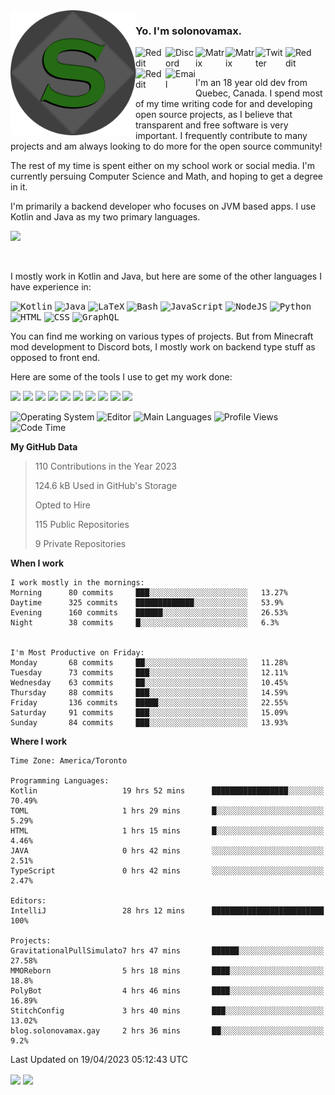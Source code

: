 <img align="left" alt="Avatar" width="200px" src="https://raw.githubusercontent.com/solonovamax/solonovamax/main/solonovamax-circle.png" />

### Yo. I'm solonovamax.

<a href="https://gitlab.com/solonovamax">
    <img align="left" alt="Reddit" width="48px" src="https://img.icons8.com/color/2x/gitlab.png">
</a>

<a href="https://discord.solonovamax.gay">
    <img align="left" alt="Discord" width="48px" src="https://img.icons8.com/color/2x/discord-logo.png">
</a>

<a href="https://matrix.to/#/@solonovamax:matrix.org?#gh-light-mode-only">
    <img align="left" alt="Matrix" width="48px" src="https://img.icons8.com/000000/material/2x/matrix-logo.png">
</a>
<a href="https://matrix.to/#/@solonovamax:matrix.org?#gh-dark-mode-only">
    <img align="left" alt="Matrix" width="48px" src="https://img.icons8.com/FFFFFF/material/2x/matrix-logo.png">
</a>

<a href="https://twitter.com/solonovamax">
    <img align="left" alt="Twitter" width="48px" src="https://img.icons8.com/color/2x/twitter.png">
</a>

<!-- <a href="https://twitch.tv/solonovamax">
    <img align="left" alt="Twitch" width="48px" src="https://img.icons8.com/color/2x/twitch.png">
</a> -->

<a href="https://reddit.com/u/solonovamax">
    <img align="left" alt="Reddit" width="48px" src="https://img.icons8.com/color/2x/reddit.png">
</a>

<a href="https://www.youtube.com/channel/UCTxCeyGu41WfEBT8mXpjHMA">
    <img align="left" alt="Reddit" width="48px" src="https://img.icons8.com/color/2x/youtube.png">
</a>

<a href="mailto:solonovamax@12oclockpoint.com">
    <img align="left" alt="Email" width="48px" src="https://img.icons8.com/fluency/2x/mail.png">
</a>

<!-- <a href="https://open.spotify.com/user/solonovamax">
    <img align="left" alt="Spotify" width="48px" src="https://img.icons8.com/color/2x/spotify.png">
</a> -->

<br/>
<br/>

I'm an 18 year old dev from Quebec, Canada.
I spend most of my time writing code for and developing open source projects, as I believe that transparent and free software is very important.
I frequently contribute to many projects and am always looking to do more for the open source community!

The rest of my time is spent either on my school work or social media. I'm currently persuing Computer Science and Math, and hoping to get a degree in it.

I'm primarily a backend developer who focuses on JVM based apps. I use Kotlin and Java as my two primary languages.


<a href="https://github.com/ryo-ma/github-profile-trophy"><img src="https://github-profile-trophy.vercel.app/?username=solonovamax&margin-w=15&row=1"/></a> 

<br/>

I mostly work in Kotlin and Java, but here are some of the other languages I have experience in:

<kbd><img height="32" alt="Kotlin" src="https://img.icons8.com/color/1x/kotlin.png"></kbd>
<kbd><img height="32" alt="Java" src="https://img.icons8.com/color/1x/java-coffee-cup-logo.png"></kbd>
<kbd><img height="32" alt="LaTeX" src="https://img.icons8.com/color/1x/latex.png"></kbd>
<kbd><img height="32" alt="Bash" src="https://img.icons8.com/color/1x/console.png"></kbd>
<kbd><img height="32" alt="JavaScript" src="https://img.icons8.com/color/1x/javascript.png"></kbd>
<kbd><img height="32" alt="NodeJS" src="https://img.icons8.com/color/1x/nodejs.png"></kbd>
<kbd><img height="32" alt="Python" src="https://img.icons8.com/color/1x/python.png"></kbd>
<kbd><img height="32" alt="HTML" src="https://img.icons8.com/color/1x/html-5.png"></kbd>
<kbd><img height="32" alt="CSS" src="https://img.icons8.com/color/1x/css3.png"></kbd>
<kbd><img height="32" alt="GraphQL" src="https://img.icons8.com/color/1x/graphql.png"></kbd>

You can find me working on various types of projects.
But from Minecraft mod development to Discord bots, I mostly work on backend type stuff as opposed to front end.

Here are some of the tools I use to get my work done:

<kbd><img height="32" src="https://img.icons8.com/color/2x/intellij-idea.png"></kbd>
<kbd><img height="32" src="https://img.icons8.com/color/2x/linux.png"></kbd>
<kbd><img height="32" src="https://img.icons8.com/fluent/2x/console.png"></kbd>
<kbd><img height="32" src="https://img.icons8.com/color/2x/open-source.png"></kbd>
<kbd><img height="32" src="https://img.icons8.com/color/2x/git.png"></kbd>
<kbd><img height="32" src="https://img.icons8.com/color/2x/docker.png"></kbd>
<kbd><img height="32" src="https://img.icons8.com/color/2x/mongodb.png"></kbd>
<kbd><img height="32" src="https://img.icons8.com/color/2x/nginx.png"></kbd>
<a href="?#gh-light-mode-only"><kbd><img height="32" src="https://img.icons8.com/metro/2x/mysql.png"></kbd></a>
<a href="?#gh-dark-mode-only"><kbd><img height="32" src="https://img.icons8.com/FFFFFF/metro/2x/mysql.png"></kbd></a>

![Operating System](https://img.shields.io/badge/OS-Arch%20Linux-informational?style=for-the-badge&logo=Arch%20Linux&logoColor=white&color=007ec6)
![Editor](https://img.shields.io/badge/Editor-IntelliJ%20Idea-informational?style=for-the-badge&logo=IntelliJ%20Idea&logoColor=white&color=007ec6)
![Main Languages](https://img.shields.io/badge/Main%20Languages-Java%20%26%20Kotlin-informational?style=for-the-badge&logo=Java&logoColor=white&color=007ec6)
![Profile Views](https://komarev.com/ghpvc/?username=solonovamax&color=blue&style=for-the-badge)
![Code Time](https://img.shields.io/endpoint?url=https://wakapi.dev/api/compat/shields/v1/solonovamax/interval:all_time&label=Code%20Time&style=for-the-badge&color=blue)

<!--START_SECTION:waka-->
**My GitHub Data**

> 110 Contributions in the Year 2023
> 
> 124.6 kB Used in GitHub's Storage
> 
> Opted to Hire
> 
> 115 Public Repositories
> 
> 9 Private Repositories
> 
**When I work** 

```text
I work mostly in the mornings: 
Morning      80 commits     ███░░░░░░░░░░░░░░░░░░░░░░   13.27% 
Daytime      325 commits    █████████████░░░░░░░░░░░░   53.9% 
Evening      160 commits    ██████░░░░░░░░░░░░░░░░░░░   26.53% 
Night        38 commits     █░░░░░░░░░░░░░░░░░░░░░░░░   6.3%


I'm Most Productive on Friday: 
Monday       68 commits     ██░░░░░░░░░░░░░░░░░░░░░░░   11.28% 
Tuesday      73 commits     ███░░░░░░░░░░░░░░░░░░░░░░   12.11% 
Wednesday    63 commits     ██░░░░░░░░░░░░░░░░░░░░░░░   10.45% 
Thursday     88 commits     ███░░░░░░░░░░░░░░░░░░░░░░   14.59% 
Friday       136 commits    █████░░░░░░░░░░░░░░░░░░░░   22.55% 
Saturday     91 commits     ███░░░░░░░░░░░░░░░░░░░░░░   15.09% 
Sunday       84 commits     ███░░░░░░░░░░░░░░░░░░░░░░   13.93%

```


**Where I work** 

```text
Time Zone: America/Toronto

Programming Languages: 
Kotlin                   19 hrs 52 mins      █████████████████░░░░░░░░   70.49% 
TOML                     1 hrs 29 mins       █░░░░░░░░░░░░░░░░░░░░░░░░   5.29% 
HTML                     1 hrs 15 mins       █░░░░░░░░░░░░░░░░░░░░░░░░   4.46% 
JAVA                     0 hrs 42 mins       ░░░░░░░░░░░░░░░░░░░░░░░░░   2.51% 
TypeScript               0 hrs 42 mins       ░░░░░░░░░░░░░░░░░░░░░░░░░   2.47%

Editors: 
IntelliJ                 28 hrs 12 mins      █████████████████████████   100%

Projects: 
GravitationalPullSimulato7 hrs 47 mins       ██████░░░░░░░░░░░░░░░░░░░   27.58% 
MMOReborn                5 hrs 18 mins       ████░░░░░░░░░░░░░░░░░░░░░   18.8% 
PolyBot                  4 hrs 46 mins       ████░░░░░░░░░░░░░░░░░░░░░   16.89% 
StitchConfig             3 hrs 40 mins       ███░░░░░░░░░░░░░░░░░░░░░░   13.02% 
blog.solonovamax.gay     2 hrs 36 mins       ██░░░░░░░░░░░░░░░░░░░░░░░   9.2%

```


 Last Updated on 19/04/2023 05:12:43 UTC
<!--END_SECTION:waka-->

<div style="white-space:nowrap;width:100%;position: relative;display: inline-block">
<img align="center" src="https://github-readme-stats.vercel.app/api?username=solonovamax&custom_title=solonovamax%27s%20Github%20Stats&langs_count=5&include_all_commits=true&count_private=true&show_icons=true&theme=github_dark"/>
<img align="center" src="https://github-readme-stats.vercel.app/api/wakatime?api_domain=wakapi.dev&username=solonovamax&range=last_30_days&custom_title=solonovamax%27s+Primary+Languages+%28Last+Month%29&langs_count=10&show_icons=true&theme=github_dark"/>
</div>
